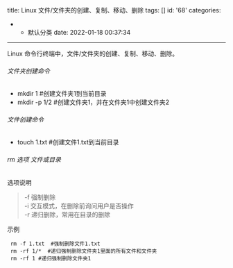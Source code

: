 title: Linux 文件/文件夹的创建、复制、移动、删除
tags: []
id: '68'
categories:
  - - 默认分类
date: 2022-01-18 00:37:34
---
Linux 命令行终端中，文件/文件夹的创建、复制、移动、删除。

###### 文件夹创建命令

*   mkdir 1 #创建文件夹1到当前目录
*   mkdir -p 1/2 #创建文件夹1，并在文件夹1中创建文件夹2

###### 文件创建命令

*   touch 1.txt #创建文件1.txt到当前目录

###### rm 选项 文件或目录

选项说明

> \-f 强制删除  
> \-i 交互模式，在删除前询问用户是否操作  
> \-r 递归删除，常用在目录的删除

示例

```
 rm -f 1.txt  #强制删除文件1.txt
 rm -rf 1/*  #递归强制删除文件夹1里面的所有文件和文件夹
 rm -rf 1 #递归强制删除文件夹1

```